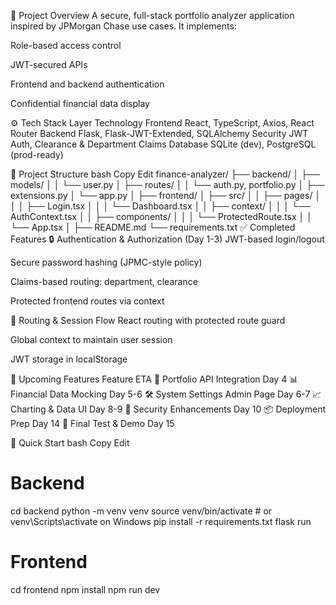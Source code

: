 🧠 Project Overview
A secure, full-stack portfolio analyzer application inspired by JPMorgan Chase use cases. It implements:

Role-based access control

JWT-secured APIs

Frontend and backend authentication

Confidential financial data display

⚙️ Tech Stack
Layer	Technology
Frontend	React, TypeScript, Axios, React Router
Backend	Flask, Flask-JWT-Extended, SQLAlchemy
Security	JWT Auth, Clearance & Department Claims
Database	SQLite (dev), PostgreSQL (prod-ready)

📁 Project Structure
bash
Copy
Edit
finance-analyzer/
├── backend/
│   ├── models/
│   │   └── user.py
│   ├── routes/
│   │   └── auth.py, portfolio.py
│   ├── extensions.py
│   └── app.py
│
├── frontend/
│   ├── src/
│   │   ├── pages/
│   │   │   ├── Login.tsx
│   │   │   └── Dashboard.tsx
│   │   ├── context/
│   │   │   └── AuthContext.tsx
│   │   ├── components/
│   │   │   └── ProtectedRoute.tsx
│   │   └── App.tsx
│
├── README.md
└── requirements.txt
✅ Completed Features
🔒 Authentication & Authorization (Day 1-3)
JWT-based login/logout

Secure password hashing (JPMC-style policy)

Claims-based routing: department, clearance

Protected frontend routes via context

🔄 Routing & Session Flow
React routing with protected route guard

Global context to maintain user session

JWT storage in localStorage

📌 Upcoming Features
Feature	ETA
🔗 Portfolio API Integration	Day 4
📊 Financial Data Mocking	Day 5-6
🛠️ System Settings Admin Page	Day 6-7
📈 Charting & Data UI	Day 8-9
🔐 Security Enhancements	Day 10
📦 Deployment Prep	Day 14
🧪 Final Test & Demo	Day 15

🚀 Quick Start
bash
Copy
Edit
# Backend
cd backend
python -m venv venv
source venv/bin/activate  # or venv\Scripts\activate on Windows
pip install -r requirements.txt
flask run

# Frontend
cd frontend
npm install
npm run dev